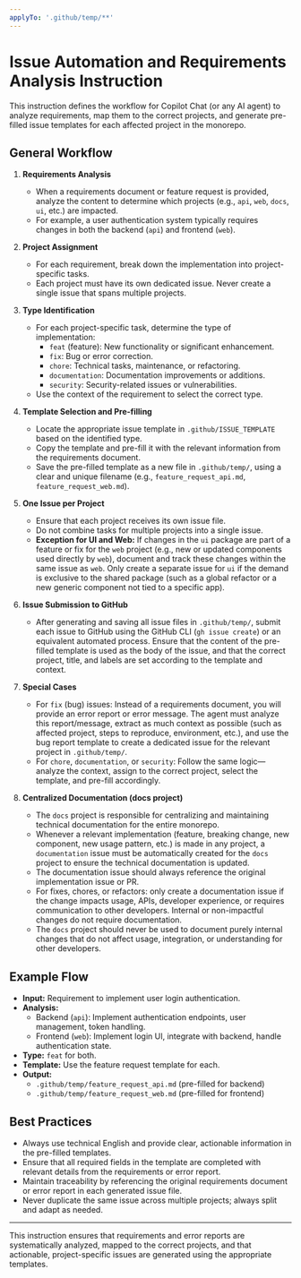 ```yaml
---
applyTo: '.github/temp/**'
---
```


# Issue Automation and Requirements Analysis Instruction

This instruction defines the workflow for Copilot Chat (or any AI agent) to analyze requirements, map them to the correct projects, and generate pre-filled issue templates for each affected project in the monorepo.

## General Workflow

1. **Requirements Analysis**
   - When a requirements document or feature request is provided, analyze the content to determine which projects (e.g., `api`, `web`, `docs`, `ui`, etc.) are impacted.
   - For example, a user authentication system typically requires changes in both the backend (`api`) and frontend (`web`).

2. **Project Assignment**
   - For each requirement, break down the implementation into project-specific tasks.
   - Each project must have its own dedicated issue. Never create a single issue that spans multiple projects.

3. **Type Identification**
   - For each project-specific task, determine the type of implementation:
     - `feat` (feature): New functionality or significant enhancement.
     - `fix`: Bug or error correction.
     - `chore`: Technical tasks, maintenance, or refactoring.
     - `documentation`: Documentation improvements or additions.
     - `security`: Security-related issues or vulnerabilities.
   - Use the context of the requirement to select the correct type.

4. **Template Selection and Pre-filling**
   - Locate the appropriate issue template in `.github/ISSUE_TEMPLATE` based on the identified type.
   - Copy the template and pre-fill it with the relevant information from the requirements document.
   - Save the pre-filled template as a new file in `.github/temp/`, using a clear and unique filename (e.g., `feature_request_api.md`, `feature_request_web.md`).

5. **One Issue per Project**
   - Ensure that each project receives its own issue file.
   - Do not combine tasks for multiple projects into a single issue.
   - **Exception for UI and Web:** If changes in the `ui` package are part of a feature or fix for the `web` project (e.g., new or updated components used directly by `web`), document and track these changes within the same issue as `web`. Only create a separate issue for `ui` if the demand is exclusive to the shared package (such as a global refactor or a new generic component not tied to a specific app).

6. **Issue Submission to GitHub**
   - After generating and saving all issue files in `.github/temp/`, submit each issue to GitHub using the GitHub CLI (`gh issue create`) or an equivalent automated process. Ensure that the content of the pre-filled template is used as the body of the issue, and that the correct project, title, and labels are set according to the template and context.

7. **Special Cases**
   - For `fix` (bug) issues: Instead of a requirements document, you will provide an error report or error message. The agent must analyze this report/message, extract as much context as possible (such as affected project, steps to reproduce, environment, etc.), and use the bug report template to create a dedicated issue for the relevant project in `.github/temp/`.
   - For `chore`, `documentation`, or `security`: Follow the same logic—analyze the context, assign to the correct project, select the template, and pre-fill accordingly.

8. **Centralized Documentation (docs project)**
   - The `docs` project is responsible for centralizing and maintaining technical documentation for the entire monorepo.
   - Whenever a relevant implementation (feature, breaking change, new component, new usage pattern, etc.) is made in any project, a `documentation` issue must be automatically created for the `docs` project to ensure the technical documentation is updated.
   - The documentation issue should always reference the original implementation issue or PR.
   - For fixes, chores, or refactors: only create a documentation issue if the change impacts usage, APIs, developer experience, or requires communication to other developers. Internal or non-impactful changes do not require documentation.
   - The `docs` project should never be used to document purely internal changes that do not affect usage, integration, or understanding for other developers.

## Example Flow

- **Input:** Requirement to implement user login authentication.
- **Analysis:**
  - Backend (`api`): Implement authentication endpoints, user management, token handling.
  - Frontend (`web`): Implement login UI, integrate with backend, handle authentication state.
- **Type:** `feat` for both.
- **Template:** Use the feature request template for each.
- **Output:**
  - `.github/temp/feature_request_api.md` (pre-filled for backend)
  - `.github/temp/feature_request_web.md` (pre-filled for frontend)

## Best Practices

- Always use technical English and provide clear, actionable information in the pre-filled templates.
- Ensure that all required fields in the template are completed with relevant details from the requirements or error report.
- Maintain traceability by referencing the original requirements document or error report in each generated issue file.
- Never duplicate the same issue across multiple projects; always split and adapt as needed.

---

This instruction ensures that requirements and error reports are systematically analyzed, mapped to the correct projects, and that actionable, project-specific issues are generated using the appropriate templates.
